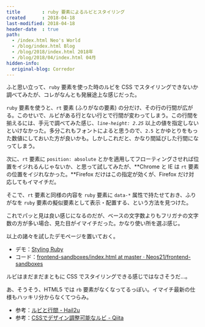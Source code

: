 ```yaml
---
title        : ruby 要素によるルビとスタイリング
created      : 2018-04-18
last-modified: 2018-04-18
header-date  : true
path:
  - /index.html Neo's World
  - /blog/index.html Blog
  - /blog/2018/index.html 2018年
  - /blog/2018/04/index.html 04月
hidden-info:
  original-blog: Corredor
---
```


ふと思い立って、`ruby` 要素を使った時のルビを CSS でスタイリングできないか調べてみたが、コレがなんとも発展途上な感じだった。

`ruby` 要素を使うと、`rt` 要素 (ふりがなの要素) の分だけ、その行の行間が広がる。このせいで、ルビがある行とない行とで行間が変わってしまう。この行間を揃えるには、手元で調べてみた感じ、*`line-height: 2.25`* 以上の値を指定しないといけなかった。多分これもフォントによると思うので、`2.5` とかゆとりをもった数値にしておいた方が良いかも。しかしこれだと、かなり間延びした行間になってしまう。

次に、`rt` 要素に `position: absolute` とかを適用してフローティングさせれば位置をイジれるんじゃないか、と思って試してみたが、**Chrome と IE は `rt` 要素の位置をイジれなかった。**Firefox だけはこの指定が効くが、Firefox だけ対応してもイマイチだ。

そこで、`rt` 要素と同様の内容を `ruby` 要素に `data-*` 属性で持たせておき、ふりがなを `ruby` 要素の擬似要素として表示・配置する、という方法を見つけた。

これでパッと見は良い感じになるのだが、ベースの文字数よりもフリガナの文字数の方が多い場合、見た目がイマイチだった。かなり使い所を選ぶ感じ。

以上の諸々を試したデモページを置いておく。

- デモ：[Styling Ruby](https://neos21.github.io/frontend-sandboxes/styling-ruby/index.html)
- コード：[frontend-sandboxes/index.html at master · Neos21/frontend-sandboxes](https://github.com/neos21/frontend-sandboxes/blob/master/styling-ruby/index.html)

ルビはまだまだまともに CSS でスタイリングできる感じではなさそうだ…。

あ、そうそう、HTML5 では `rb` 要素がなくなってるっぽい。イマイチ最新の仕様もハッキリ分からなくてつらみ。

- 参考：[ルビと行間 - Hail2u](https://hail2u.net/blog/webdesign/ruby-and-leading.html)
- 参考：[CSSでデザイン調整可能なルビ - Qiita](https://qiita.com/38kun/items/5f735808b45ba8dbf588)
